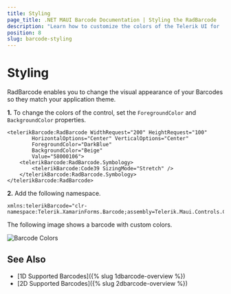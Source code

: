 ```yaml
---
title: Styling
page_title: .NET MAUI Barcode Documentation | Styling the RadBarcode
description: "Learn how to customize the colors of the Telerik UI for .NET MAUI Barcode."
position: 8
slug: barcode-styling
---
```


# Styling

RadBarcode enables you to change the visual appearance of your Barcodes so they match your application theme.

**1.** To change the colors of the control, set the `ForegroundColor` and `BackgroundColor` properties.

```XAML
<telerikBarcode:RadBarcode WidthRequest="200" HeightRequest="100"
		HorizontalOptions="Center" VerticalOptions="Center"
		ForegroundColor="DarkBlue"
		BackgroundColor="Beige"
		Value="58000106">
	<telerikBarcode:RadBarcode.Symbology>
		<telerikBarcode:Code39 SizingMode="Stretch" />
	</telerikBarcode:RadBarcode.Symbology>
</telerikBarcode:RadBarcode>
```

**2.** Add the following namespace.

```XAML
xmlns:telerikBarcode="clr-namespace:Telerik.XamarinForms.Barcode;assembly=Telerik.Maui.Controls.Compatibility"
```

The following image shows a barcode with custom colors.

![Barcode Colors](images/barcode_colors.png)

## See Also

- [1D Supported Barcodes]({% slug 1dbarcode-overview %})
- [2D Supported Barcodes]({% slug 2dbarcode-overview %})
